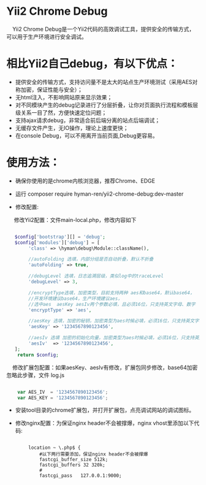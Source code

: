# Yii2 Chrome Debug


&nbsp;&nbsp;&nbsp;&nbsp;Yii2 Chrome Debug是一个Yii2代码的高效调试工具，提供安全的传输方式，可以用于生产环境进行安全调试。 


# 相比Yii2自己debug，有以下优点：

* 提供安全的传输方式，支持访问量不是太大的站点生产环境测试（采用AES对称加密，保证性能与安全）；
* 无html注入，不影响网站原来显示效果；
* 对不同模块产生的debug记录进行了分层折叠，让你对页面执行流程和模板层级关系一目了然，方便快速定位问题；
* 支持ajax请求debug，非常适合前后端分离的站点后端调试；
* 无缓存文件产生，无IO操作，理论上速度更快；
* 在console Debug，可以不用离开当前页面,Debug更容易。


#  使用方法：

*  确保你使用的是chrome内核浏览器，推荐Chrome、EDGE

*  运行 composer require hyman-ren/yii2-chrome-debug:dev-master

*  修改配置:

&nbsp;&nbsp;&nbsp;&nbsp; 修改Yii2配置：文件main-local.php，修改内容如下

```php

   $config['bootstrap'][] = 'debug';
   $config['modules']['debug'] = [
        'class' => \hyman\debug\Module::className(),

        //autoFolding 选填，内部分组是否自动折叠，默认不折叠
        'autoFolding' => true,

        //debugLevel 选填，日志追溯层级，类似log中的traceLevel
        'debugLevel' => 3,

        //encryptType选填，加密类型，目前支持两种 aes和base64，默认base64，
        //开发环境建议base64，生产环境建议aes，
        //选中aes  aesKey aesIv两个参数必填，且必须16位，只支持英文字母、数字
        'encryptType' => 'aes',  

        //aesKey 选填，加密的秘钥，加密类型为aes时候必填，必须16位，只支持英文字母、数字，修改后需要同步修改扩展包中对应的值
        'aesKey' => '1234567890123456',

        //aesIv 选填 加密的初始化向量，加密类型为aes时候必填，必须16位，只支持英文字母、数字，修改后需要同步修改扩展包中对应的值
        'aesIv'  => '1234567890123456',
   ];
	return $config;

```


&nbsp;&nbsp;&nbsp;&nbsp;修改扩展包配置：如果aesKey、aesIv有修改，扩展包同步修改，base64加密忽略此步骤，文件 log.js

```javaScript

    var AES_IV  = '1234567890123456';
    var AES_KEY = '1234567890123456';

```

* 安装tool目录的chrome扩展包，并打开扩展包，点亮调试网站的调试图标。

* 修改nginx配置：为保证nginx header不会被撑爆，nginx vhost里添加以下代码:

```nginx

        location ~ \.php$ {
            #以下两行需要添加，保证nginx header不会被撑爆
            fastcgi_buffer_size 512k;
            fastcgi_buffers 32 320k;
			#
            fastcgi_pass   127.0.0.1:9000;

```




